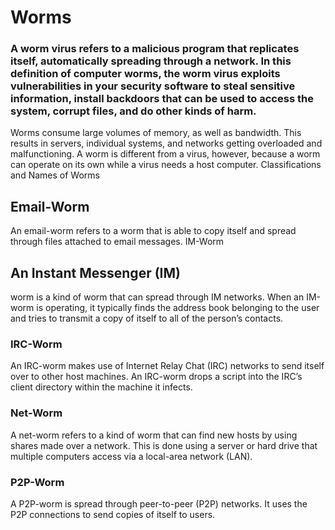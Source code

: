 <h1> Worms </h1>



<h3>A worm virus refers to a malicious program that replicates itself, automatically spreading through a network. In this definition of computer worms, the worm virus exploits vulnerabilities in your security software to steal sensitive information, install backdoors that can be used to access the system, corrupt files, and do other kinds of harm.</h3>

Worms consume large volumes of memory, as well as bandwidth. This results in servers, individual systems, and networks getting overloaded and malfunctioning. A worm is different from a virus, however, because a worm can operate on its own while a virus needs a host computer.
Classifications and Names of Worms
<h2>Email-Worm </h2>

An email-worm refers to a worm that is able to copy itself and spread through files attached to email messages.
IM-Worm

  <h2>An Instant Messenger (IM) </h2> worm is a kind of worm that can spread through IM networks. When an IM-worm is operating, it typically finds the address book belonging to the user and tries to transmit a copy of itself to all of the person’s contacts.
<h3>IRC-Worm</h3>

An IRC-worm makes use of Internet Relay Chat (IRC) networks to send itself over to other host machines. An IRC-worm drops a script into the IRC’s client directory within the machine it infects.

<h3>Net-Worm</h3>

A net-worm refers to a kind of worm that can find new hosts by using shares made over a network. This is done using a server or hard drive that multiple computers access via a local-area network (LAN).
<h3>P2P-Worm</h3>

A P2P-worm is spread through peer-to-peer (P2P) networks. It uses the P2P connections to send copies of itself to users.

